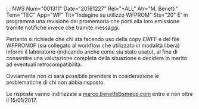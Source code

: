  :  : NWS Num="001311" Date="20161227" Rel="*ALL" Atr="M. Benetti" Tem="TEC" App="WF" Tit="Indagine su utilizzo WFPROM" Sts="20"
E' in programma una revisione dei promemoria che porti alla loro emissione tramite notifiche invece
che tramite messaggi.

Pertanto si richiede che chi sta facendo uso della copy £WFF e del file WFPROM0F (sia collegato al
workflow che utilizzato in modalità libera) informi il laboratorio (indicando anche come sia stato
usato), al fine di consentire una valutazione completa della situazione e decidere in merito ad eventuali retrocompatibilità.

Ovviamente non ci sarà possibile prendere in cosiderazione le problematiche di chi non abbia risposto.

Le risposte vanno indirizzate a marco.benetti@smeup.com entro e non oltre il 15/01/2017.
